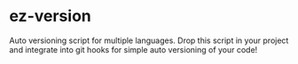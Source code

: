 # ez-version
Auto versioning script for multiple languages. Drop this script in your project and integrate into git hooks for simple auto versioning of your code!
